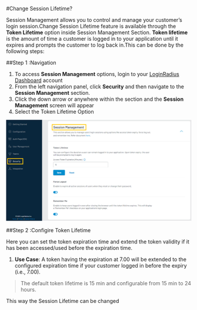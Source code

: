 #Change Session Lifetime?

Session Management allows you to control and manage your customer’s login session.Change Session Lifetime feature is available through the **Token Lifetime** option inside Session Management Section. **Token lifetime** is the amount of time a customer is logged in to your application until it expires and prompts the customer to log back in.This can be done by the following steps:

##Step 1 :Navigation
1. To access **Session Management** options, login to your [LoginRadius Dashboard](https://dashboard.loginradius.com/dashboard) account
2. From the left navigation panel, click **Security** and then navigate to the **Session Management** section. 
3. Click the down arrow or anywhere within the section and the **Session Management** screen will appear
4. Select the Token Lifetime Option

![alt_text](./../../assets/blog-common/session-management-settings.png "image_tooltip")

##Step 2 :Configire Token Lifetime

Here you can set the token expiration time and extend the token validity if it has been accessed/used before the expiration time.

1. **Use Case**: A token having the expiration at 7.00 will be extended to the configured expiration time if your customer logged in before the expiry (i.e., 7.00).

> The default token lifetime is 15 min and configurable from 15 min to 24 hours.

This way the Session Lifetime can be changed
